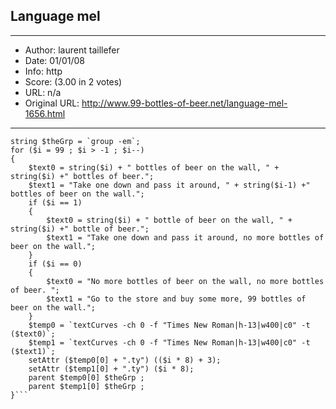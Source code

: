 
## Language mel ##
---
- Author: laurent taillefer
- Date: 01/01/08
- Info: http
- Score:  (3.00 in 2 votes)
- URL: n/a
- Original URL: http://www.99-bottles-of-beer.net/language-mel-1656.html
---

```string $temp0[] , $temp1[] , $text0 , $text1;
string $theGrp = `group -em`;
for ($i = 99 ; $i > -1 ; $i--)
{
	$text0 = string($i) + " bottles of beer on the wall, " + string($i) +" bottles of beer.";
	$text1 = "Take one down and pass it around, " + string($i-1) +" bottles of beer on the wall.";
	if ($i == 1)
	{
		$text0 = string($i) + " bottle of beer on the wall, " + string($i) +" bottle of beer.";
		$text1 = "Take one down and pass it around, no more bottles of beer on the wall.";
	}
	if ($i == 0)
	{
		$text0 = "No more bottles of beer on the wall, no more bottles of beer. ";
		$text1 = "Go to the store and buy some more, 99 bottles of beer on the wall.";
	}
	$temp0 = `textCurves -ch 0 -f "Times New Roman|h-13|w400|c0" -t ($text0)`;
	$temp1 = `textCurves -ch 0 -f "Times New Roman|h-13|w400|c0" -t ($text1)`;
	setAttr ($temp0[0] + ".ty") (($i * 8) + 3);
	setAttr ($temp1[0] + ".ty") ($i * 8);
	parent $temp0[0] $theGrp ;
	parent $temp1[0] $theGrp ;
}```